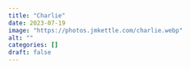 ```yaml
---
title: "Charlie"
date: 2023-07-19
image: "https://photos.jmkettle.com/charlie.webp"
alt: ""
categories: []
draft: false
---
```

